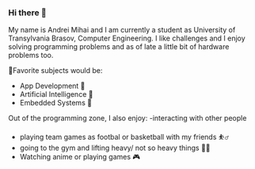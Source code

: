 ### Hi there 👋

My name is Andrei Mihai and I am currently a student as University of Transylvania Brasov, Computer Engineering.
I like challenges and I enjoy solving programming problems and as of late a little bit of hardware problems too.

:telescope:Favorite subjects would be:
  - App Development :iphone:
  - Artificial Intelligence :brain:	
  - Embedded Systems :mechanical_arm:	
  
Out of the programming zone, I also enjoy:
  -interacting with other people 
  - playing team games as footbal or basketball with my friends :basketball_man:
  - going to the gym and lifting heavy/ not so heavy things :weight_lifting_man:	
  - Watching anime or playing games :video_game:	
